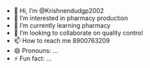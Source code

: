 - 👋 Hi, I’m @Krishnendudgp2002
- 👀 I’m interested in pharmacy production
- 🌱 I’m currently learning pharmacy
- 💞️ I’m looking to collaborate on quality control 
- 📫 How to reach me 8900763209
- 😄 Pronouns: ...
- ⚡ Fun fact: ...

<!---
Krishnendudgp2002/Krishnendudgp2002 is a ✨ special ✨ repository because its `README.md` (this file) appears on your GitHub profile.
You can click the Preview link to take a look at your changes.
--->
